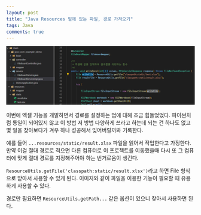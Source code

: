 ```yaml
---
layout: post
title: "Java Resources 밑에 있는 파일, 경로 가져오기"
tags: Java
comments: true
---
```


<img src="/images/resource1.png">

이번에 엑셀 기능을 개발하면서 경로를 설정하는 법에 대해 조금 힘들었었다.
파이썬처럼 통일이 되어있지 않고 이 방법 저 방법 다양하게 쓰라고 하는데 되는 건 하나도 없고
몇 일을 찾아보다가 겨우 하나 성공해서 잊어버릴까봐 기록한다.

예를 들어 `...resources/static/result.xlsx` 파일을 읽어서 작업한다고 가정한다.
만약 이걸 절대 경로로 적으면 다른 컴퓨터로 이 프로젝트를 이동했을때 다시 또 그 컴퓨터에 맞게
절대 경로를 지정해주어야 하는 번거로움이 생긴다.

`ResourceUtils.getFile('classpath:static/result.xlsx')`라고 하면 File 형식으로 받아서 사용할 수 있게 된다.
이미지와 같이 파일을 이용한 기능이 필요할 때 유용하게 사용할 수 있다.

경로만 필요하면 `ResourceUtils.getPath...` 같은 옵션이 있으니 찾아서 사용하면 된다.